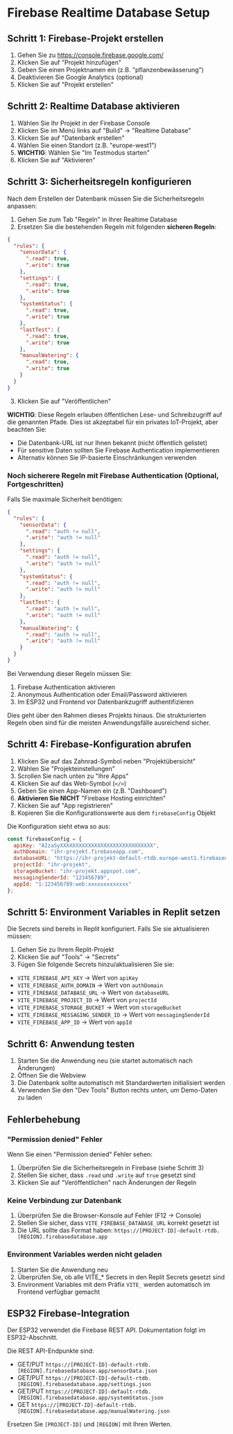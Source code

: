 # Firebase Realtime Database Setup

## Schritt 1: Firebase-Projekt erstellen

1. Gehen Sie zu https://console.firebase.google.com/
2. Klicken Sie auf "Projekt hinzufügen"
3. Geben Sie einen Projektnamen ein (z.B. "pflanzenbewässerung")
4. Deaktivieren Sie Google Analytics (optional)
5. Klicken Sie auf "Projekt erstellen"

## Schritt 2: Realtime Database aktivieren

1. Wählen Sie Ihr Projekt in der Firebase Console
2. Klicken Sie im Menü links auf "Build" → "Realtime Database"
3. Klicken Sie auf "Datenbank erstellen"
4. Wählen Sie einen Standort (z.B. "europe-west1")
5. **WICHTIG**: Wählen Sie "Im Testmodus starten"
6. Klicken Sie auf "Aktivieren"

## Schritt 3: Sicherheitsregeln konfigurieren

Nach dem Erstellen der Datenbank müssen Sie die Sicherheitsregeln anpassen:

1. Gehen Sie zum Tab "Regeln" in Ihrer Realtime Database
2. Ersetzen Sie die bestehenden Regeln mit folgenden **sicheren Regeln**:

```json
{
  "rules": {
    "sensorData": {
      ".read": true,
      ".write": true
    },
    "settings": {
      ".read": true,
      ".write": true
    },
    "systemStatus": {
      ".read": true,
      ".write": true
    },
    "lastTest": {
      ".read": true,
      ".write": true
    },
    "manualWatering": {
      ".read": true,
      ".write": true
    }
  }
}
```

3. Klicken Sie auf "Veröffentlichen"

**WICHTIG**: Diese Regeln erlauben öffentlichen Lese- und Schreibzugriff auf die genannten Pfade. Dies ist akzeptabel für ein privates IoT-Projekt, aber beachten Sie:

- Die Datenbank-URL ist nur Ihnen bekannt (nicht öffentlich gelistet)
- Für sensitive Daten sollten Sie Firebase Authentication implementieren
- Alternativ können Sie IP-basierte Einschränkungen verwenden

### Noch sicherere Regeln mit Firebase Authentication (Optional, Fortgeschritten)

Falls Sie maximale Sicherheit benötigen:

```json
{
  "rules": {
    "sensorData": {
      ".read": "auth != null",
      ".write": "auth != null"
    },
    "settings": {
      ".read": "auth != null",
      ".write": "auth != null"
    },
    "systemStatus": {
      ".read": "auth != null",
      ".write": "auth != null"
    },
    "lastTest": {
      ".read": "auth != null",
      ".write": "auth != null"
    },
    "manualWatering": {
      ".read": "auth != null",
      ".write": "auth != null"
    }
  }
}
```

Bei Verwendung dieser Regeln müssen Sie:
1. Firebase Authentication aktivieren
2. Anonymous Authentication oder Email/Password aktivieren
3. Im ESP32 und Frontend vor Datenbankzugriff authentifizieren

Dies geht über den Rahmen dieses Projekts hinaus. Die strukturierten Regeln oben sind für die meisten Anwendungsfälle ausreichend sicher.

## Schritt 4: Firebase-Konfiguration abrufen

1. Klicken Sie auf das Zahnrad-Symbol neben "Projektübersicht"
2. Wählen Sie "Projekteinstellungen"
3. Scrollen Sie nach unten zu "Ihre Apps"
4. Klicken Sie auf das Web-Symbol (`</>`)
5. Geben Sie einen App-Namen ein (z.B. "Dashboard")
6. **Aktivieren Sie NICHT** "Firebase Hosting einrichten"
7. Klicken Sie auf "App registrieren"
8. Kopieren Sie die Konfigurationswerte aus dem `firebaseConfig` Objekt

Die Konfiguration sieht etwa so aus:

```javascript
const firebaseConfig = {
  apiKey: "AIzaSyXXXXXXXXXXXXXXXXXXXXXXXXXXXXXX",
  authDomain: "ihr-projekt.firebaseapp.com",
  databaseURL: "https://ihr-projekt-default-rtdb.europe-west1.firebasedatabase.app",
  projectId: "ihr-projekt",
  storageBucket: "ihr-projekt.appspot.com",
  messagingSenderId: "123456789",
  appId: "1:123456789:web:xxxxxxxxxxxxx"
};
```

## Schritt 5: Environment Variables in Replit setzen

Die Secrets sind bereits in Replit konfiguriert. Falls Sie sie aktualisieren müssen:

1. Gehen Sie zu Ihrem Replit-Projekt
2. Klicken Sie auf "Tools" → "Secrets"
3. Fügen Sie folgende Secrets hinzu/aktualisieren Sie sie:

- `VITE_FIREBASE_API_KEY` → Wert von `apiKey`
- `VITE_FIREBASE_AUTH_DOMAIN` → Wert von `authDomain`
- `VITE_FIREBASE_DATABASE_URL` → Wert von `databaseURL`
- `VITE_FIREBASE_PROJECT_ID` → Wert von `projectId`
- `VITE_FIREBASE_STORAGE_BUCKET` → Wert von `storageBucket`
- `VITE_FIREBASE_MESSAGING_SENDER_ID` → Wert von `messagingSenderId`
- `VITE_FIREBASE_APP_ID` → Wert von `appId`

## Schritt 6: Anwendung testen

1. Starten Sie die Anwendung neu (sie startet automatisch nach Änderungen)
2. Öffnen Sie die Webview
3. Die Datenbank sollte automatisch mit Standardwerten initialisiert werden
4. Verwenden Sie den "Dev Tools" Button rechts unten, um Demo-Daten zu laden

## Fehlerbehebung

### "Permission denied" Fehler

Wenn Sie einen "Permission denied" Fehler sehen:
1. Überprüfen Sie die Sicherheitsregeln in Firebase (siehe Schritt 3)
2. Stellen Sie sicher, dass `.read` und `.write` auf `true` gesetzt sind
3. Klicken Sie auf "Veröffentlichen" nach Änderungen der Regeln

### Keine Verbindung zur Datenbank

1. Überprüfen Sie die Browser-Konsole auf Fehler (F12 → Console)
2. Stellen Sie sicher, dass `VITE_FIREBASE_DATABASE_URL` korrekt gesetzt ist
3. Die URL sollte das Format haben: `https://[PROJECT-ID]-default-rtdb.[REGION].firebasedatabase.app`

### Environment Variables werden nicht geladen

1. Starten Sie die Anwendung neu
2. Überprüfen Sie, ob alle VITE_* Secrets in den Replit Secrets gesetzt sind
3. Environment Variables mit dem Präfix `VITE_` werden automatisch im Frontend verfügbar gemacht

## ESP32 Firebase-Integration

Der ESP32 verwendet die Firebase REST API. Dokumentation folgt im ESP32-Abschnitt.

Die REST API-Endpunkte sind:

- GET/PUT `https://[PROJECT-ID]-default-rtdb.[REGION].firebasedatabase.app/sensorData.json`
- GET/PUT `https://[PROJECT-ID]-default-rtdb.[REGION].firebasedatabase.app/settings.json`
- GET/PUT `https://[PROJECT-ID]-default-rtdb.[REGION].firebasedatabase.app/systemStatus.json`
- GET `https://[PROJECT-ID]-default-rtdb.[REGION].firebasedatabase.app/manualWatering.json`

Ersetzen Sie `[PROJECT-ID]` und `[REGION]` mit Ihren Werten.
